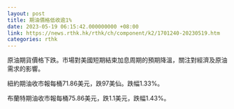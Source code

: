 ```yaml
---
layout: post
title: 期油價格低收逾1%
date: 2023-05-19 06:15:42.000000000 +08:00
link: https://news.rthk.hk/rthk/ch/component/k2/1701240-20230519.htm
categories: rthk
---
```


原油期貨價格下跌。市場對美國短期結束加息周期的預期降溫，關注對經濟及原油需求的影響。

紐約期油收市報每桶71.86美元，跌97美仙。跌幅1.33%。

布蘭特期油收市報每桶75.86美元，跌1.1美元，跌幅1.43%。
